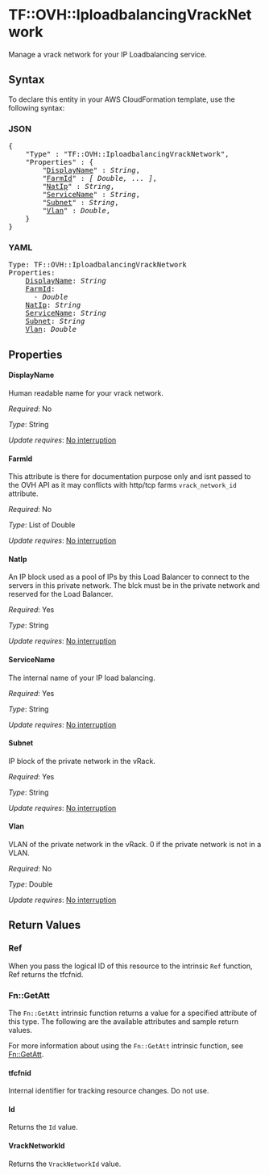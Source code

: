 # TF::OVH::IploadbalancingVrackNetwork

Manage a vrack network for your IP Loadbalancing service.

## Syntax

To declare this entity in your AWS CloudFormation template, use the following syntax:

### JSON

<pre>
{
    "Type" : "TF::OVH::IploadbalancingVrackNetwork",
    "Properties" : {
        "<a href="#displayname" title="DisplayName">DisplayName</a>" : <i>String</i>,
        "<a href="#farmid" title="FarmId">FarmId</a>" : <i>[ Double, ... ]</i>,
        "<a href="#natip" title="NatIp">NatIp</a>" : <i>String</i>,
        "<a href="#servicename" title="ServiceName">ServiceName</a>" : <i>String</i>,
        "<a href="#subnet" title="Subnet">Subnet</a>" : <i>String</i>,
        "<a href="#vlan" title="Vlan">Vlan</a>" : <i>Double</i>,
    }
}
</pre>

### YAML

<pre>
Type: TF::OVH::IploadbalancingVrackNetwork
Properties:
    <a href="#displayname" title="DisplayName">DisplayName</a>: <i>String</i>
    <a href="#farmid" title="FarmId">FarmId</a>: <i>
      - Double</i>
    <a href="#natip" title="NatIp">NatIp</a>: <i>String</i>
    <a href="#servicename" title="ServiceName">ServiceName</a>: <i>String</i>
    <a href="#subnet" title="Subnet">Subnet</a>: <i>String</i>
    <a href="#vlan" title="Vlan">Vlan</a>: <i>Double</i>
</pre>

## Properties

#### DisplayName

Human readable name for your vrack network.

_Required_: No

_Type_: String

_Update requires_: [No interruption](https://docs.aws.amazon.com/AWSCloudFormation/latest/UserGuide/using-cfn-updating-stacks-update-behaviors.html#update-no-interrupt)

#### FarmId

This attribute is there for documentation purpose only and isnt passed to the OVH API as it may conflicts with http/tcp farms `vrack_network_id` attribute.

_Required_: No

_Type_: List of Double

_Update requires_: [No interruption](https://docs.aws.amazon.com/AWSCloudFormation/latest/UserGuide/using-cfn-updating-stacks-update-behaviors.html#update-no-interrupt)

#### NatIp

An IP block used as a pool of IPs by this Load Balancer to connect to the servers in this private network. The blck must be in the private network and reserved for the Load Balancer.

_Required_: Yes

_Type_: String

_Update requires_: [No interruption](https://docs.aws.amazon.com/AWSCloudFormation/latest/UserGuide/using-cfn-updating-stacks-update-behaviors.html#update-no-interrupt)

#### ServiceName

The internal name of your IP load balancing.

_Required_: Yes

_Type_: String

_Update requires_: [No interruption](https://docs.aws.amazon.com/AWSCloudFormation/latest/UserGuide/using-cfn-updating-stacks-update-behaviors.html#update-no-interrupt)

#### Subnet

IP block of the private network in the vRack.

_Required_: Yes

_Type_: String

_Update requires_: [No interruption](https://docs.aws.amazon.com/AWSCloudFormation/latest/UserGuide/using-cfn-updating-stacks-update-behaviors.html#update-no-interrupt)

#### Vlan

VLAN of the private network in the vRack. 0 if the private network is not in a VLAN.

_Required_: No

_Type_: Double

_Update requires_: [No interruption](https://docs.aws.amazon.com/AWSCloudFormation/latest/UserGuide/using-cfn-updating-stacks-update-behaviors.html#update-no-interrupt)

## Return Values

### Ref

When you pass the logical ID of this resource to the intrinsic `Ref` function, Ref returns the tfcfnid.

### Fn::GetAtt

The `Fn::GetAtt` intrinsic function returns a value for a specified attribute of this type. The following are the available attributes and sample return values.

For more information about using the `Fn::GetAtt` intrinsic function, see [Fn::GetAtt](https://docs.aws.amazon.com/AWSCloudFormation/latest/UserGuide/intrinsic-function-reference-getatt.html).

#### tfcfnid

Internal identifier for tracking resource changes. Do not use.

#### Id

Returns the <code>Id</code> value.

#### VrackNetworkId

Returns the <code>VrackNetworkId</code> value.

